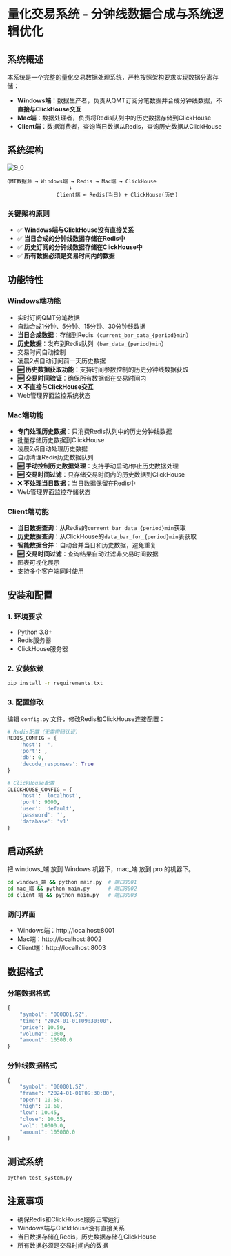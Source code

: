 # 量化交易系统 - 分钟线数据合成与系统逻辑优化

## 系统概述

本系统是一个完整的量化交易数据处理系统，严格按照架构要求实现数据分离存储：

- **Windows端**：数据生产者，负责从QMT订阅分笔数据并合成分钟线数据，**不直接与ClickHouse交互**
- **Mac端**：数据处理者，负责将Redis队列中的历史数据存储到ClickHouse
- **Client端**：数据消费者，查询当日数据从Redis，查询历史数据从ClickHouse

## 系统架构
![9_0](https://github.com/user-attachments/assets/feb579e4-4e28-455b-a193-6777a83b8663)

```
QMT数据源 → Windows端 → Redis → Mac端 → ClickHouse
                    ↓
                Client端 ← Redis(当日) + ClickHouse(历史)
```

### 关键架构原则
- ✅ **Windows端与ClickHouse没有直接关系**
- ✅ **当日合成的分钟线数据存储在Redis中**
- ✅ **历史订阅的分钟线数据存储在ClickHouse中**
- ✅ **所有数据必须是交易时间内的数据**

## 功能特性

### Windows端功能
- 实时订阅QMT分笔数据
- 自动合成1分钟、5分钟、15分钟、30分钟线数据
- **当日合成数据**：存储到Redis（`current_bar_data_{period}min`）
- **历史数据**：发布到Redis队列（`bar_data_{period}min`）
- 交易时间自动控制
- 凌晨2点自动订阅前一天历史数据
- **🆕 历史数据获取功能**：支持时间参数控制的历史分钟线数据获取
- **🆕 交易时间验证**：确保所有数据都在交易时间内
- **❌ 不直接与ClickHouse交互**
- Web管理界面监控系统状态

### Mac端功能
- **专门处理历史数据**：只消费Redis队列中的历史分钟线数据
- 批量存储历史数据到ClickHouse
- 凌晨2点自动处理历史数据
- 自动清理Redis历史数据队列
- **🆕 手动控制历史数据处理**：支持手动启动/停止历史数据处理
- **🆕 交易时间过滤**：只存储交易时间内的历史数据到ClickHouse
- **❌ 不处理当日数据**：当日数据保留在Redis中
- Web管理界面监控存储状态

### Client端功能
- **当日数据查询**：从Redis的`current_bar_data_{period}min`获取
- **历史数据查询**：从ClickHouse的`data_bar_for_{period}min`表获取
- **智能数据合并**：自动合并当日和历史数据，避免重复
- **🆕 交易时间过滤**：查询结果自动过滤非交易时间数据
- 图表可视化展示
- 支持多个客户端同时使用

## 安装和配置

### 1. 环境要求
- Python 3.8+
- Redis服务器
- ClickHouse服务器

### 2. 安装依赖
```bash
pip install -r requirements.txt
```

### 3. 配置修改
编辑 `config.py` 文件，修改Redis和ClickHouse连接配置：

```python
# Redis配置（无需密码认证）
REDIS_CONFIG = {
    'host': '',
    'port': ,
    'db': 0,
    'decode_responses': True
}

# ClickHouse配置
CLICKHOUSE_CONFIG = {
    'host': 'localhost',
    'port': 9000,
    'user': 'default',
    'password': '',
    'database': 'v1'
}
```

## 启动系统

把 windows_端 放到 Windows 机器下，mac_端 放到 pro 的机器下。

```bash
cd windows_端 && python main.py  # 端口8001
cd mac_端 && python main.py      # 端口8002
cd client_端 && python main.py   # 端口8003
```

### 访问界面
- Windows端：http://localhost:8001
- Mac端：http://localhost:8002
- Client端：http://localhost:8003

## 数据格式

### 分笔数据格式
```python
{
    "symbol": "000001.SZ",
    "time": "2024-01-01T09:30:00",
    "price": 10.50,
    "volume": 1000,
    "amount": 10500.0
}
```

### 分钟线数据格式
```python
{
    "symbol": "000001.SZ",
    "frame": "2024-01-01T09:30:00",
    "open": 10.50,
    "high": 10.60,
    "low": 10.45,
    "close": 10.55,
    "vol": 10000.0,
    "amount": 105000.0
}
```

## 测试系统
```bash
python test_system.py
```

## 注意事项
- 确保Redis和ClickHouse服务正常运行
- Windows端与ClickHouse没有直接关系
- 当日数据存储在Redis，历史数据存储在ClickHouse
- 所有数据必须是交易时间内的数据
